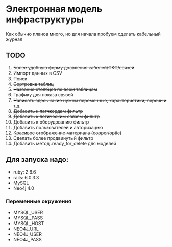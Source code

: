 # Электронная модель инфраструктуры
Как обычно планов много, но для начала пробуем сделать кабельный журнал

## TODO

1. ~~Более удобную форму доавления кабелей/СКС/связей~~
1. Импорт данных в CSV
1. ~~Поиск~~
1. ~~Сортровка таблиц~~
1. ~~Название столбцов по всем таблицам~~
1. Графику для показа связей
1. ~~Написать здесь какие нужны переменные, характеристики, версии и т.д.~~
1. ~~Добавить к патчкордам фильтр~~
1. ~~Добавить к логическим связям фильтр~~
1. ~~Добавить к оборудованию фильтр~~
1. Добавить пользователей и авторизацию
1. ~~Красивое отображение материала (copper/optic)~~
1. Сделать более продвинутый фильтр
1. Добавить метод .ready_for_delete для моделей

## Для запуска надо:
- ruby: 2.6.6
- rails: 6.0.3.3
- MySQL
- Neo4j 4.0

### Переменные окружения
- MYSQL_USER 
- MYSQL_PASS
- MYSQL_HOST
- NEO4J_URL
- NEO4J_USER
- NEO4J_PASS